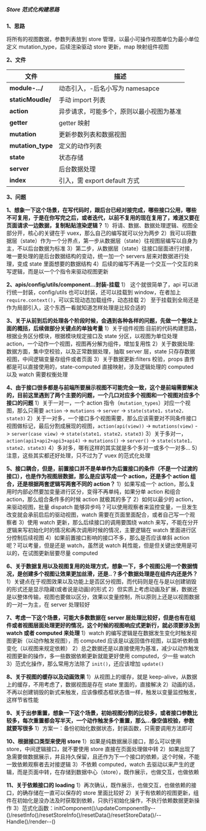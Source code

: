 ##### Store 范式化构建思路

**1、思路**

将所有的视图数据，参数列表放到 store 管理，以最小可操作视图单位为最小单位定义 mutation_type，后续渲染驱动 store 更新，map 映射组件视图

**2、文件**

| 文件              | 描述                                     |
| ----------------- | ---------------------------------------- |
| **module-.../**   | 动态引入，-后名小写为 namesapce          |
| **staticMoudle/** | 手动 import 列表                         |
| **action**        | 异步请求，可能多个，原则以最小视图为基准 |
| **getter**        | getter 映射                              |
| **mutation**      | 更新参数列表和数据视图                   |
| **mutation_type** | 定义的动作列表                           |
| **state**         | 状态存储                                 |
| **server**        | 后台数据处理                             |
| **index**         | 引入，需 export default 方式             |

**3、问题**

**1、想象一下这个场景，在写代码时，跟后台已经对接完成，哪些接口公用，哪些不可复用，于是在你写完之后，或者迭代，以前不复用的现在复用了，难道又要在页面请求一边数据，复制粘贴渲染逻辑？**
1）将请、数据、数据处理逻辑、视图全部分开，核心的关键在于 vuex，那么自己的编写就可以分为两步
2）我可以将数据层（state）作为一个分界点，第一步从数据层（state）往视图层编写以自身为主，不以后台数据为标准
3）第二步，从数据层（state）往接口层面进行对接，唯一要处理的是后台数据结构的变动，统一加一个 servers 层来对数据进行处理，变成 state 里面想要的数据结构
4）后续的编写不再是一个交互一个交互的来写逻辑，而是以一个个指令来驱动视图更新

**2、apis/config/utils/component...封装-挂载**
1） 这个就很简单了，api 可以进行统一封装，config/utils 也可以封装，还可以挂载到 window，在者加上 `require.context()`，可以实现动态加载组件，动态挂载
2） 至于挂载到全局还是作为局部引入，这个东西一看就知道怎样处理是比较合适的

**3、关于从前到后的处理各个阶段时候，会遇到各种各样的问题，先做一个整体上面的概括，后续做部分关键点的单独考量**
1）关于组件视图:目前的代码构建思路，根据业务区分模块，根据模块规定接口及 state 分区，以视图为单位处理 action，一个动作一个视图，视图再分解为组件，增加复用性
2）关于数据处理:数据方面，集中空校验，以及正常数据处理，抽取 server 层，state 只存存数据视图，中间逻辑变量存组件或者页面
3）关于数据更新:filters 校验，props 直传都是可以直接使用的，state-computed 直接映射，涉及逻辑处理的 computed 以及 watch 需要权衡处理

**4、由于接口很多都是与前端所要展示视图不可能完全一致，这个是前端需要解决的，目前这里遇到了两个主要的问题，一个几口对应多个视图和一个视图对应多个接口的问题**
1）关于一对一，一个 action 指令（`mutation_types`）对应一个视图，那么只需要 `action` -> `mutations` -> `server` -> `state(state1，state2，state3)`
2）关于一对多，一个接口多个视图需要，那么应该需要对不同条件接口视图做标记，最后分割成展现的视图，`action(api(view))` -> `mutations(view)` -> `server(case view)` -> `state(state1，state2，state3)`
3）关于多对一，`action(api1+api2+api3+api4)` -> `mutations()` -> `server()` -> `state(state1，state2，state3)`
4）多对多，哪有这样的其实就是多个多对一或多个一对多...
5）注意，这些其实都还好处理，只不过为了 vuex 的范式化处理

**5、接口耦合，但是，前置接口并不是单单作为后置接口的条件（不是一个过渡的接口），也是作为视图层数据，那么是应该写成一个 action，还是多个 action 组合，还是根据两套逻辑写两套不同的 action？**
1）如果写成一个 action，那么复用时内部必然要加变量进行区分，变得不再单纯，如果分单 action 和组合 action，那么组合条件多的时候 action 就极其的多了
2）如何以最少的 action，来驱动视图，批量 dispatch 能够异步吗？可以使用观察者来监控变量，一旦发生改变就会承前启后的驱动视图，watch 需要在页面里面配合，或者自己写一个观察者
3）使用 watch 更新，那么后续接口的调用要围绕 watch 来写，不能在分开逻辑来写初始化时的情况和再次调用时候的情况，主要逻辑在 watch 里面进行区分控制后续视图
4）如果前置接口影响的接口不多，那么是否应该单斜 action 呢？可以考量，但是还是 watch，虽然说 watch 耗性能，但是但关键出使用是可以的，在试图更新层要尽量 computed

**6、关于数据复用以及视图复用的处理方式，想象一下，多个视图公用一个数据情况，是创建多个视图让效果更加丝滑，还是..？多个数据处理是在组件内还是外？**
1）关键点在于视图效果以及功能上是否区分视图，而代码则是在与是以创建销毁的形式还是显示隐藏(或者说是动画)的形式
2）但实质上考虑动画及扩展，数据还是以整体传输，视图也要做以区分，效果以变量控制，所以原则上还是以视图数据的一对一为主，在 server 处理较好

**7、考虑一下这个场景，可能大多数数据在 server 层处理比较好，但是也有在组件或者视图层面处理更好的情况，这个时候的视图响应式更新行，就必须要涉及到 watch 或者 computed 来处理**
1）watch 的编写逻辑是在数据发生变化时触发视图更新（以动作触发视图），而 computed 应该是以返回值作视图，以监听依赖值变化（以视图来规定依赖）
2）总之数据还是以直接使用为基准，减少以动作触发视图更新的操作，多一些数据依赖更新就能更好使用 computed，少一些 watch
3）范式化操作，那么常用方法除了 `init()`，还应该增加 `update()`

**8、关于视图的缓存以及动画效果**
1）从视图上的缓存，就是 keep-alive，从数据上的缓存，不用考虑了，数据视图是存在 state 里面的，直接解决
2）动画的话，不再以创建销毁的新式来触发，应该像模态框状态值一样，触发以变量监控触发，这样节省性能

**9、关于出参重置，想象一下这个场景，初始视图分割的比较多，或者接口参数比较多，每次重置都会写半天，一个动作触发多个重置，那么...像空值校验，参数就要写很多**
1）方案一：备份初始化数据状态，封装函数，只需要调用方法即可

**10、根据接口类型来使用 store**
1）如果是纯数据展示接口，那么可以使用 store，中间逻辑接口，就不要使用 store 直接在页面处理做中转
2）如果出现了急需要做数据展示，并且持久保留，且还作为下一个接口的依赖，这个时候，不能一致依赖观察者去对接逻辑
3）不依赖 computed，watch 去驱动以来产生的逻辑，而是页面中转，在存储到数据中心（store），既作展示，也做交互，也做依赖

**11、关于依赖接口的 loading**
1）再次确认，既作展示，也做交互，也做依赖的接口，的确存储在一直可以保存的 store 里面比较好
2）关于有依赖的视图更新，组件在初始化是没办法及时获取到依赖，只执行初始化操作，不执行依赖数据更新操作
3）范式化函数：initComponent()/updateComponentBy--()/resetInfo()/resetStoreInfo()/resetData()/resetStoreData()/--Handle()/render--()
